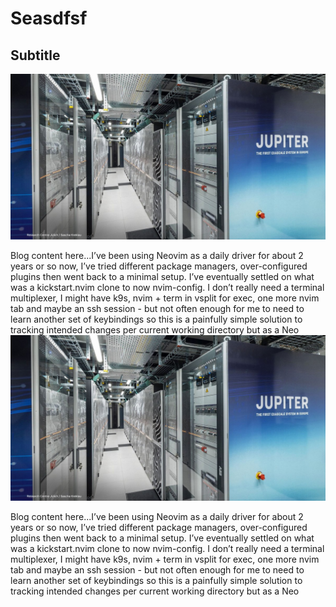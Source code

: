 # Seasdfsf

## Subtitle

![Alt text](images/jupiter.jpg)

Blog content here...I’ve been using Neovim as a daily driver for about 2 years or so now, I’ve tried different package managers, over-configured plugins then went back to a minimal setup. I’ve eventually settled on what was a kickstart.nvim clone to now nvim-config. I don’t really need a terminal multiplexer, I might have k9s, nvim + term in vsplit for exec, one more nvim tab and maybe an ssh session - but not often enough for me to need to learn another set of keybindings so this is a painfully simple solution to tracking intended changes per current working directory but as a Neo
![Alt text](images/jupiter.jpg)

Blog content here...I’ve been using Neovim as a daily driver for about 2 years or so now, I’ve tried different package managers, over-configured plugins then went back to a minimal setup. I’ve eventually settled on what was a kickstart.nvim clone to now nvim-config. I don’t really need a terminal multiplexer, I might have k9s, nvim + term in vsplit for exec, one more nvim tab and maybe an ssh session - but not often enough for me to need to learn another set of keybindings so this is a painfully simple solution to tracking intended changes per current working directory but as a Neo
